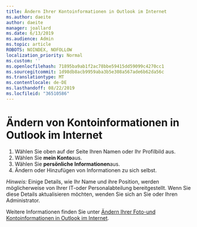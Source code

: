 ```yaml
---
title: Ändern Ihrer Kontoinformationen in Outlook im Internet
ms.author: daeite
author: daeite
manager: joallard
ms.date: 6/13/2019
ms.audience: Admin
ms.topic: article
ROBOTS: NOINDEX, NOFOLLOW
localization_priority: Normal
ms.custom: ''
ms.openlocfilehash: 71895ba9ab1f2ac78bbe59415dd59099c4270cc1
ms.sourcegitcommit: 1d98db8acb9959aba3b5e308a567ade6b62da56c
ms.translationtype: MT
ms.contentlocale: de-DE
ms.lasthandoff: 08/22/2019
ms.locfileid: "36510586"
---
```

# <a name="change-account-information-in-outlook-on-the-web"></a>Ändern von Kontoinformationen in Outlook im Internet

1. Wählen Sie oben auf der Seite Ihren Namen oder Ihr Profilbild aus.
1. Wählen Sie **mein Konto**aus.
1. Wählen Sie **persönliche Informationen**aus.
1. Ändern oder Hinzufügen von Informationen zu sich selbst.

*Hinweis:* Einige Details, wie Ihr Name und ihre Position, werden möglicherweise von Ihrer IT-oder Personalabteilung bereitgestellt. Wenn Sie diese Details aktualisieren möchten, wenden Sie sich an Sie oder Ihren Administrator.

Weitere Informationen finden Sie unter [Ändern Ihrer Foto-und Kontoinformationen in Outlook im Internet](https://support.office.com/article/b2dbb289-851d-4bed-93c3-3e136f5659ec).